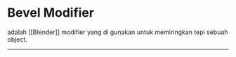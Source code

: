 # Bevel Modifier
adalah [[Blender]] modifier yang di gunakan untuk memiringkan tepi sebuah object.

---
